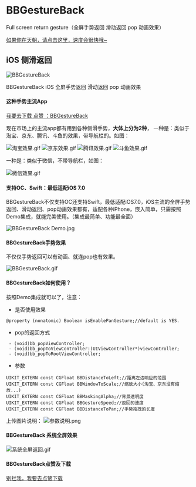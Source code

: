 # BBGestureBack

Full screen return gesture（全屏手势返回 滑动返回 pop 动画效果）

[如果你在天朝，请点击这里，速度会很快哦~](https://blog.csdn.net/Bonway_Huang/article/details/50505975) 

## iOS 侧滑返回 ##

![BBGestureBack](https://upload-images.jianshu.io/upload_images/10991770-a719a5c2c5c01c79.png?imageMogr2/auto-orient/strip%7CimageView2/2/w/1240)

BBGestureBack iOS 全屏手势返回 滑动返回 pop 动画效果

####  这种手势主流App ####
[我要去下载 点赞 ：BBGestureBack](https://github.com/Bonway/BBGestureBack) 

现在市场上的主流app都有用到各种侧滑手势，**大体上分为2种**，
一种是：类似于淘宝、京东、腾讯、斗鱼的效果，带导航栏的。如图：

![淘宝效果.gif](https://upload-images.jianshu.io/upload_images/10991770-c0c066b9952cd4a2.gif?imageMogr2/auto-orient/strip)
![京东效果.gif](https://upload-images.jianshu.io/upload_images/10991770-20665acc596753fd.gif?imageMogr2/auto-orient/strip)
![腾讯效果.gif](https://upload-images.jianshu.io/upload_images/10991770-85ee3a14c08af52f.gif?imageMogr2/auto-orient/strip)
![斗鱼效果.gif](https://upload-images.jianshu.io/upload_images/10991770-a807f552c60ef11b.gif?imageMogr2/auto-orient/strip)


一种是：类似于微信，不带导航栏，如图：

![微信效果.gif](https://upload-images.jianshu.io/upload_images/10991770-85b47cf133bac792.gif?imageMogr2/auto-orient/strip)


####  支持OC、Swift：最低适配iOS 7.0 ####

BBGestureBack不仅支持OC还支持Swift，最低适配iOS7.0，iOS主流的全屏手势返回、滑动返回、pop动画效果都有，适配各种iPhone，嵌入简单，只需按照Demo集成，就能完美使用。（集成最简单、功能最全面）

![BBGestureBack Demo.jpg](https://upload-images.jianshu.io/upload_images/10991770-c04ac90bcad25482.jpg?imageMogr2/auto-orient/strip%7CimageView2/2/w/1240)

####  BBGestureBack手势效果 ####

不仅仅手势返回可以有动画、就连pop也有效果。

![BBGestureBack.gif](https://upload-images.jianshu.io/upload_images/10991770-edecbec93d1d7e8b.gif?imageMogr2/auto-orient/strip)


####  BBGestureBack如何使用？ ####
按照Demo集成就可以了，注意：

 * 是否使用效果
 
 `@property (nonatomic) Boolean isEnablePanGesture;//default is YES.`
 
 * pop的返回方式
```
 - (void)bb_popViewController;
 - (void)bb_popToViewController:(UIViewController*)viewController;
 - (void)bb_popToRootViewController;
```
* 参数

```
UIKIT_EXTERN const CGFloat BBDistanceToLeft;//距离左边响应的范围
UIKIT_EXTERN const CGFloat BBWindowToScale;//缩放大小(淘宝、京东没有缩放...)
UIKIT_EXTERN const CGFloat BBMaskingAlpha;//背景透明度
UIKIT_EXTERN const CGFloat BBGestureSpeed;//返回的速度
UIKIT_EXTERN const CGFloat BBDistanceToPan;//手势拖拽的长度
```
上传图片说明：
![参数说明.png](https://upload-images.jianshu.io/upload_images/10991770-1043942d2a253495.png?imageMogr2/auto-orient/strip%7CimageView2/2/w/1240)

####  BBGestureBack 系统全屏效果 ####
![系统全屏返回.gif](https://upload-images.jianshu.io/upload_images/10991770-40fc8f74b89dff82.gif?imageMogr2/auto-orient/strip)


####  BBGestureBack点赞及下载 ####
[别拦我，我要去点赞下载](https://github.com/Bonway/BBGestureBack)
